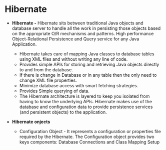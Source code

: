 #  Hibernate

* **Hibernate -** Hibernate sits between traditional Java objects and database server to handle all the work in persisting those objects based on the appropriate O/R mechanisms and patterns. High performance Object-Relational Persistence and Query service for any Java Application.

	*  Hibernate takes care of mapping Java classes to database tables using XML files and without writing any line of code.
	*  Provides simple APIs for storing and retrieving Java objects directly to and from the database.
	*  If there is change in Database or in any table then the only need to change XML file properties.
	*  Minimize database access with smart fetching strategies.
	*  Provides Simple querying of data.
	*  The Hibernate architecture is layered to keep you isolated from having to know the underlying APIs. Hibernate makes use of the database and configuration data to provide persistence services (and persistent objects) to the application.

* **Hibernate onjects**

   *  Configuration Object -  It represents a configuration or properties file required by the Hibernate. The Configuration object provides two keys components: Database Connections and Class Mapping Setup 
